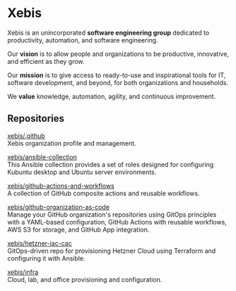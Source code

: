 # Xebis

Xebis is an unincorporated **software engineering group** dedicated to productivity, automation, and software engineering.

Our **vision** is to allow people and organizations to be productive, innovative, and efficient as they grow.

Our **mission** is to give access to ready-to-use and inspirational tools for IT, software development, and beyond, for both organizations and households.

We **value** knowledge, automation, agility, and continuous improvement.

## Repositories

[xebis/.github](https://github.com/xebis/.github)  
Xebis organization profile and management.

[xebis/ansible-collection](https://github.com/xebis/ansible-collection)  
This Ansible collection provides a set of roles designed for configuring Kubuntu desktop and Ubuntu server environments.

[xebis/github-actions-and-workflows](https://github.com/xebis/github-actions-and-workflows)  
A collection of GitHub composite actions and reusable workflows.

[xebis/github-organization-as-code](https://github.com/xebis/github-organization-as-code)  
Manage your GitHub organization's repositories using GitOps principles with a YAML-based configuration, GitHub Actions with reusable workflows, AWS S3 for storage, and GitHub App integration.

[xebis/hetzner-iac-cac](https://github.com/xebis/hetzner-iac-cac)  
GitOps-driven repo for provisioning Hetzner Cloud using Terraform and configuring it with Ansible.

[xebis/infra](https://github.com/xebis/infra)  
Cloud, lab, and office provisioning and configuration.
